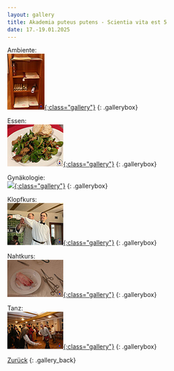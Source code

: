 ```yaml
---
layout: gallery
title: Akademia puteus putens - Scientia vita est 5
date: 17.-19.01.2025
---
```


Ambiente:  
[![](Ambiente/_thm/thm_2025_Akademie_20250118T234723_Chris.JPG){:class="gallery"}](Ambiente)
{: .gallerybox}

Essen:  
[![](Essen/_thm/thm_2025_Akademie_20250118T200633_Michael.JPG){:class="gallery"}](Essen)
{: .gallerybox}

Gynäkologie:  
[![](Gynäkologie/_thm/thm_2025_Akademie_20250118T183208_Chris.JPG){:class="gallery"}](Gynäkologie)
{: .gallerybox}

Klopfkurs:  
[![](Klopfkurs/_thm/thm_2025_Akademie_20250118T135644_Michael.JPG){:class="gallery"}](Klopfkurs)
{: .gallerybox}

Nahtkurs:  
[![](Nahtkurs/_thm/thm_2025_Akademie_20250118T123612_Chris.JPG){:class="gallery"}](Nahtkurs)
{: .gallerybox}

Tanz:  
[![](Tanz/_thm/thm_2025_Akademie_20250118T231731_Chris.JPG){:class="gallery"}](Tanz)
{: .gallerybox}


[Zurück](../..)
{: .gallery_back}
